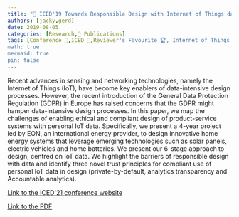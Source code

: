 ```yaml
---
title: "📜 ICED'19 Towards Responsible Design with Internet of Things data"
authors: [jacky,gerd]
date: 2019-08-05
categories: [Research,📜 Publications]
tags: [Conference 📗,ICED 🎯,Reviewer's Favourite 🏆, Internet of Things 📱, Responsibility 👐🏼]
math: true
mermaid: true
pin: false
---
```


Recent  advances  in  sensing  and  networking  technologies,  namely  the  Internet  of  Things  (IoT),  have become key enablers of data-intensive design processes. However, the recent introduction of the General Data Protection Regulation (GDPR) in Europe has raised concerns that the GDPR might hamper data-intensive design processes. In this paper, we map the challenges of enabling ethical and compliant design of product-service systems with personal IoT data. Specifically, we present a 4-year project led by EON, an  international  energy  provider,  to  design  innovative  home  energy  systems  that  leverage  emerging technologies such as solar panels, electric vehicles and home batteries. We present our 6-stage approach to design, centred on IoT data. We highlight the barriers of responsible design with data and identify three novel trust principles for compliant use of personal IoT data in design (private-by-default, analytics transparency and Accountable analytics).

[Link to the ICED'21 conference website](https://iced.designsociety.org/)

[Link to the PDF](https://www.cambridge.org/core/services/aop-cambridge-core/content/view/E2B9E3FE7627D5A67DA67005B13C5CD1/S2220434219003494a.pdf/towards_responsible_design_with_internet_of_things_data.pdf)